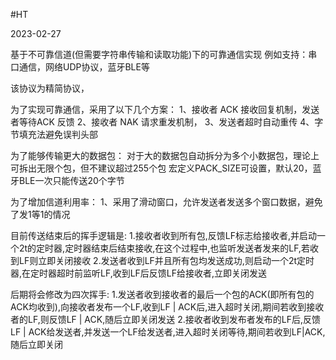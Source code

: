 #HT

2023-02-27


基于不可靠信道(但需要字符串传输和读取功能)下的可靠通信实现
例如支持：串口通信，网络UDP协议，蓝牙BLE等

该协议为精简协议，

为了实现可靠通信，采用了以下几个方案：
    1、接收者 ACK 接收回复机制，发送者等待ACK 反馈
    2、接收者 NAK 请求重发机制，
    3、发送者超时自动重传
    4、字节填充法避免误判头部

为了能够传输更大的数据包： 
    对于大的数据包自动拆分为多个小数据包，理论上可拆出无限个包，但不建议超过255个包
    宏定义PACK_SIZE可设置，默认20，蓝牙BLE一次只能传送20个字节

为了增加信道利用率：
    1、采用了滑动窗口，允许发送者发送多个窗口数据，避免了发1等1的情况



目前传送结束后的挥手逻辑是:
1.接收者收到所有包,反馈LF标志给接收者,并启动一个2t的定时器,定时器结束后结束接收,在这个过程中,也监听发送者发来的LF,若收到LF则立即关闭接收
2.发送者收到LF并且所有包均发送成功,则启动一个2t定时器,在定时器超时前监听LF,收到LF后反馈LF给接收者,立即关闭发送


后期将会修改为四次挥手:
1.发送者收到接收者的最后一个包的ACK(即所有包的ACK均收到),向接收者发布一个LF,收到LF | ACK后,进入超时关闭,期间若收到接收者的LF,则反馈LF | ACK,随后立即关闭发送
2.接收者收到发布者发布的LF后,反馈LF | ACK给发送者,并发送一个LF给发送者,进入超时关闭等待,期间若收到LF|ACK,随后立即关闭